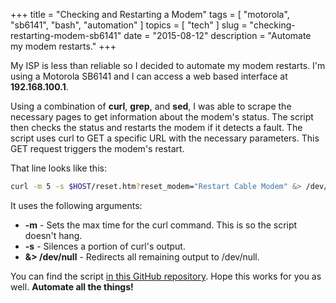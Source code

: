 +++
title = "Checking and Restarting a Modem"
tags = [ "motorola", "sb6141", "bash", "automation" ]
topics = [ "tech" ]
slug = "checking-restarting-modem-sb6141"
date = "2015-08-12"
description = "Automate my modem restarts."
+++

My ISP is less than reliable so I decided to automate my modem restarts. I'm using a Motorola SB6141 and I can access a web based interface at **192.168.100.1**.

Using a combination of **curl**, **grep**, and **sed**, I was able to scrape the necessary pages to get information about the modem's status. The script then checks the status and restarts the modem if it detects a fault. The script uses curl to GET a specific URL with the necessary parameters. This GET request triggers the modem's restart.

That line looks like this:

```bash
curl -m 5 -s $HOST/reset.htm?reset_modem="Restart Cable Modem" &> /dev/null
```

It uses the following arguments:

* **-m** - Sets the max time for the curl command. This is so the script doesn't hang.
* **-s** - Silences a portion of curl's output.
* **&> /dev/null** - Redirects all remaining output to /dev/null.

You can find the script [in this GitHub repository](https://github.com/Linuturk/modem-restart-script/blob/master/modemCheck.sh). Hope this works for you as well. **Automate all the things!**
